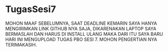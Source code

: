 # TugasSesi7
MOHON MAAF SEBELUMNYA, SAAT DEADLINE KEMARIN SAYA HANYA MENGIRIMKAN LINK GITHUB NYA SAJA, DIKARENAKAN LAPTOP SAYA BERMASLAH DAN HARUS DI INSTALL ULANG
MAKA DARI ITU SAYA BARU HARI INI MENGUPLOAD TUGAS PBO SESI 7.
MOHON PENGERTIAN NYA TERIMAKASIH.
